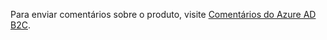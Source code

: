 Para enviar comentários sobre o produto, visite [Comentários do Azure AD B2C](https://feedback.azure.com/forums/169401-azure-active-directory/category/160596-b2c).
